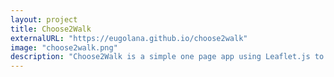 ```yaml
---
layout: project
title: Choose2Walk
externalURL: "https://eugolana.github.io/choose2walk"
image: "choose2walk.png"
description: "Choose2Walk is a simple one page app using Leaflet.js to produce maps indicating how far you can walk within 15 minutes from a given point. It is intended to produce a printable poster that can be displayed in places such as doctors clinics to encourage active lifestyles."
---
```

   